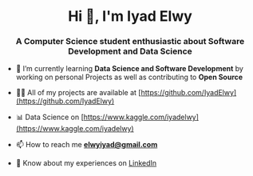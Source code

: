 <h1 align="center">Hi 👋, I'm Iyad Elwy</h1>
<h3 align="center">A Computer Science student enthusiastic about Software Development and Data Science</h3>

- 🌱 I’m currently learning **Data Science and Software Development** by working on personal Projects as well as contributing to **Open Source**

- 👨‍💻 All of my projects are available at [https://github.com/IyadElwy](https://github.com/IyadElwy)

- 📊 Data Science on [https://www.kaggle.com/iyadelwy](https://www.kaggle.com/iyadelwy)

- 📫 How to reach me **elwyiyad@gmail.com**

- 📄 Know about my experiences on [LinkedIn](https://www.linkedin.com/in/iyad-elwy-8919461b5/)

